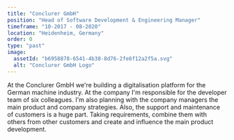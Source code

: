 ```yaml
---
title: "Conclurer GmbH"
position: "Head of Software Development & Engineering Manager"
timeframe: "10-2017 - 08-2020"
location: "Heidenheim, Germany"
order: 0
type: "past"
image:
  assetId: "b6958878-6541-4b38-8d76-2fe6f12a2f5a.svg"
  alt: "Conclurer GmbH Logo"
---
```


At the Conclurer GmbH we're building a digitalisation platform for the German machine industry. At the company I'm responsible for the developer team of six colleagues. I'm also planning with the company managers the main product and company strategies. Also, the support and maintenance of customers is a huge part. Taking requirements, combine them with others from other customers and create and influence the main product development.
